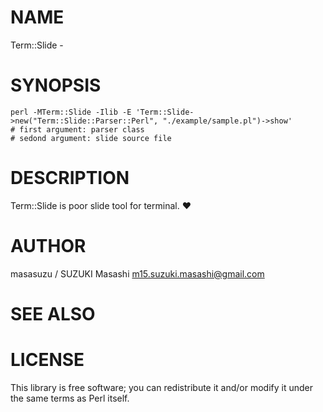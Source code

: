 # NAME

Term::Slide -

# SYNOPSIS

    perl -MTerm::Slide -Ilib -E 'Term::Slide->new("Term::Slide::Parser::Perl", "./example/sample.pl")->show'
    # first argument: parser class
    # sedond argument: slide source file

# DESCRIPTION

Term::Slide is poor slide tool for terminal. :heart:

# AUTHOR

masasuzu / SUZUKI Masashi <m15.suzuki.masashi@gmail.com>

# SEE ALSO

# LICENSE

This library is free software; you can redistribute it and/or modify
it under the same terms as Perl itself.
